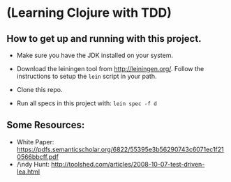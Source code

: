 # (Learning Clojure with TDD)

How to get up and running with this project.
--
- Make sure you have the JDK installed on your system.

- Download the leiningen tool from http://leiningen.org/. Follow the instructions to setup the `lein` script in your path.

- Clone this repo.

- Run all specs in this project with: `lein spec -f d`



Some Resources:
--

- White Paper: https://pdfs.semanticscholar.org/6822/55395e3b56290743c6071ec1f210566bbcff.pdf
- /\ndy Hunt: http://toolshed.com/articles/2008-10-07-test-driven-lea.html
